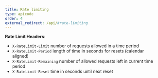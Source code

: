 ```yaml
---
title: Rate limiting
type: apicode
order: 4
external_redirect: /api/#rate-limiting
---
```

**Rate Limit Headers**:

* `X-RateLimit-Limit` number of requests allowed in a time period
* `X-RateLimit-Period` length of time in seconds for resets (calendar aligned)
* `X-RateLimit-Remaining` number of allowed requests left in current time period
* `X-RateLimit-Reset` time in seconds until next reset

